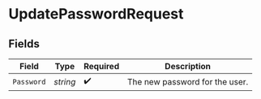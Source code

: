 # UpdatePasswordRequest


## Fields

| Field                          | Type                           | Required                       | Description                    |
| ------------------------------ | ------------------------------ | ------------------------------ | ------------------------------ |
| `Password`                     | *string*                       | :heavy_check_mark:             | The new password for the user. |
